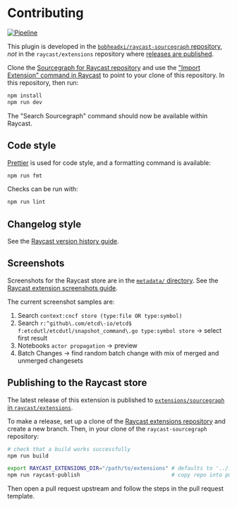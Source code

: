 # Contributing

[![Pipeline](https://github.com/bobheadxi/raycast-sourcegraph/actions/workflows/pipeline.yml/badge.svg)](https://github.com/bobheadxi/raycast-sourcegraph/actions/workflows/pipeline.yml)

This plugin is developed in the [`bobheadxi/raycast-sourcegraph` repository](https://github.com/bobheadxi/raycast-sourcegraph), _not_ in the `raycast/extensions` repository where [releases are published](#publishing-to-the-raycast-store).

Clone the [Sourcegraph for Raycast repository](https://github.com/bobheadxi/raycast-sourcegraph) and use the ["Import Extension" command in Raycast](https://developers.raycast.com/basics/import-an-extension#import-the-extension) to point to your clone of this repository. In this repository, then run:

```sh
npm install
npm run dev
```

The "Search Sourcegraph" command should now be available within Raycast.

## Code style

[Prettier](https://prettier.io/) is used for code style, and a formatting command is available:

```sh
npm run fmt
```

Checks can be run with:

```sh
npm run lint
```

## Changelog style

See the [Raycast version history guide](https://developers.raycast.com/basics/prepare-an-extension-for-store#version-history).

## Screenshots

Screenshots for the Raycast store are in the [`metadata/` directory](./metadata/). See the [Raycast extension screenshots guide](https://developers.raycast.com/basics/prepare-an-extension-for-store#screenshots).

The current screenshot samples are:

1. Search `context:cncf store (type:file OR type:symbol)`
2. Search `r:^github\.com/etcd\-io/etcd$ f:etcdutl/etcdutl/snapshot_command\.go type:symbol store` -> select first result
3. Notebooks `actor propagation` -> preview
4. Batch Changes -> find random batch change with mix of merged and unmerged changesets

## Publishing to the Raycast store

The latest release of this extension is published to [`extensions/sourcegraph` in `raycast/extensions`](https://github.com/raycast/extensions/tree/main/extensions/sourcegraph).

To make a release, set up a clone of the [Raycast extensions repository](https://github.com/raycast/extensions) and create a new branch.
Then, in your clone of the `raycast-sourcegraph` repository:

```sh
# check that a build works successfully
npm run build

export RAYCAST_EXTENSIONS_DIR="/path/to/extensions" # defaults to '../../raycast/extensions'
npm run raycast-publish                             # copy repo into publish directory
```

Then open a pull request upstream and follow the steps in the pull request template.
